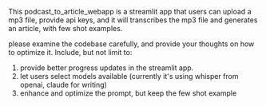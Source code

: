 This podcast_to_article_webapp is a streamlit app that users can upload a mp3 file, provide api keys, and it will transcribes the mp3 file and generates an article, with few shot examples.

please examine the codebase carefully, and provide your thoughts on how to optimize it. Include, but not limit to: 
1. provide better progress updates in the streamlit app. 
2. let users select models available (currently it's using whisper from openai, claude for writing)
3. enhance and optimize the prompt, but keep the few shot example